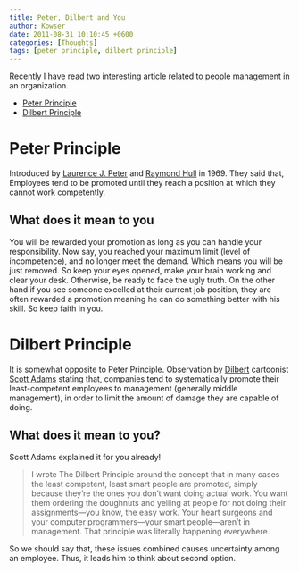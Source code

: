 ```yaml
---
title: Peter, Dilbert and You
author: Kowser
date: 2011-08-31 10:10:45 +0600
categories: [Thoughts]
tags: [peter principle, dilbert principle]
---
```


Recently I have read two interesting article related to people management in an organization.
* [Peter Principle](http://en.wikipedia.org/wiki/Peter_Principle)
* [Dilbert Principle](http://en.wikipedia.org/wiki/Dilbert_Principle)

# Peter Principle

Introduced by [Laurence J. Peter](http://en.wikipedia.org/wiki/Laurence_J._Peter) and [Raymond Hull](http://en.wikipedia.org/wiki/Raymond_Hull) in 1969. They said that, Employees tend to be promoted until they reach a position at which they cannot work competently.

## What does it mean to you
You will be rewarded your promotion as long as you can handle your responsibility. Now say, you reached your maximum limit (level of incompetence), and no longer meet the demand. Which means you will be just removed. So keep your eyes opened, make your brain working and clear your desk. Otherwise, be ready to face the ugly truth.
On the other hand if you see someone excelled at their current job position, they are often rewarded a promotion meaning he can do something better with his skill. So keep faith in you.

# Dilbert Principle
It is somewhat opposite to Peter Principle. Observation by [Dilbert](http://en.wikipedia.org/wiki/Dilbert) cartoonist [Scott Adams](http://en.wikipedia.org/wiki/Scott_Adams) stating that, companies tend to systematically promote their least-competent employees to management (generally middle management), in order to limit the amount of damage they are capable of doing.

## What does it mean to you?
Scott Adams explained it for you already!
> I wrote The Dilbert Principle around the concept that in many cases the least competent, least smart people are promoted, simply because they’re the ones you don’t want doing actual work. You want them ordering the doughnuts and yelling at people for not doing their assignments—you know, the easy work. Your heart surgeons and your computer programmers—your smart people—aren’t in management. That principle was literally happening everywhere.

So we should say that, these issues combined causes uncertainty among an employee. Thus, it leads him to think about second option.
